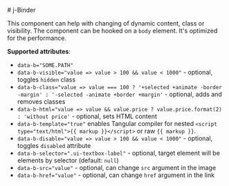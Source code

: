 # j-Binder

This component can help with changing of dynamic content, class or visibility. The component can be hooked on a `body` element. It's optimized for the performance.

__Supported attributes__:

- `data-b="SOME.PATH"`
- `data-b-visible="value => value > 100 && value < 1000"` - optional, toggles `hidden` class
- `data-b-class="value => value === 100 ? '+selected +animate -border -margin' : '-selected -animate +border +margin'` - optional, adds and removes classes
- `data-b-html="value => value && value.price ? value.price.format(2) : 'without price'` - optional, sets HTML content
- `data-b-template="true"` enables Tangular compiler for nested `<script type="text/html">{{ markup }}</script>` or raw `{{ markup }}`.
- `data-b-disable="value => value > 100 && value < 1000"` - optional, toggles `disabled` attribute
- `data-b-selector=".ui-textbox-label"` - optional, target element will be elements by selector (default: `null`)
- `data-b-src="value"` - optional, can change `src` argument in the image
- `data-b-href="value"` - optional, can change `href` argument in the link